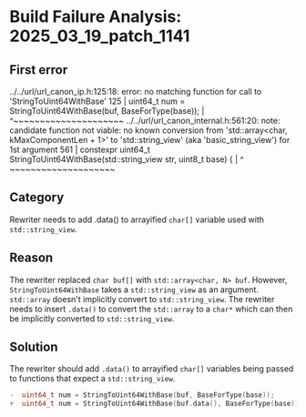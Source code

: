 # Build Failure Analysis: 2025_03_19_patch_1141

## First error

../../url/url_canon_ip.h:125:18: error: no matching function for call to 'StringToUint64WithBase'
  125 |   uint64_t num = StringToUint64WithBase(buf, BaseForType(base));
      |                  ^~~~~~~~~~~~~~~~~~~~~~
../../url/url_canon_internal.h:561:20: note: candidate function not viable: no known conversion from 'std::array<char, kMaxComponentLen + 1>' to 'std::string_view' (aka 'basic_string_view<char>') for 1st argument
  561 | constexpr uint64_t StringToUint64WithBase(std::string_view str, uint8_t base) {
      |                    ^                      ~~~~~~~~~~~~~~~~~~~~

## Category
Rewriter needs to add .data() to arrayified `char[]` variable used with `std::string_view`.

## Reason
The rewriter replaced `char buf[]` with `std::array<char, N> buf`. However, `StringToUint64WithBase` takes a `std::string_view` as an argument. `std::array` doesn't implicitly convert to `std::string_view`. The rewriter needs to insert `.data()` to convert the `std::array` to a `char*` which can then be implicitly converted to `std::string_view`.

## Solution
The rewriter should add `.data()` to arrayified `char[]` variables being passed to functions that expect a `std::string_view`.

```c++
-  uint64_t num = StringToUint64WithBase(buf, BaseForType(base));
+  uint64_t num = StringToUint64WithBase(buf.data(), BaseForType(base));